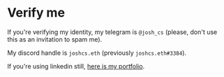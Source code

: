 # Verify me

If you're verifying my identity, my telegram is `@josh_cs` (please, don't use this as an invitation to spam me).

My discord handle is `joshcs.eth` (previously `joshcs.eth#3384`).

If you're using linkedin still, [here is my portfolio](https://linkedin.com/in/joshcstein).